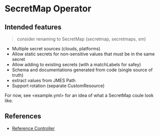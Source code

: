 # SecretMap Operator

## Intended features

> consider renaming to SecretMap (secretmap, secretmaps, sm)

- Multiple secret sources (clouds, platforms)
- Allow static secrets for non-sensitive values that must be in the same secret
- Allow adding to existing secrets (with a matchLabels for safey)
- Schema and documentations generated from code (single source of truth)
- extract values from JMES Path
- Support rotation (separate CustomResource)

For now, see <example.yml> for an idea of what a SecretMap coule look like.

## References

- [Reference Controller](https://github.com/kube-rs/controller-rs)
